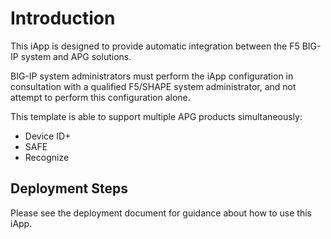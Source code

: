 # Introduction

This iApp is designed to provide automatic integration between the F5 BIG-IP system and APG solutions.

BIG-IP system administrators must perform the iApp configuration in consultation with a qualified F5/SHAPE system administrator, and not attempt to perform this configuration alone.

This template is able to support multiple APG products simultaneously:
- Device ID+
- SAFE
- Recognize

## Deployment Steps

Please see the deployment document for guidance about how to use this iApp.
